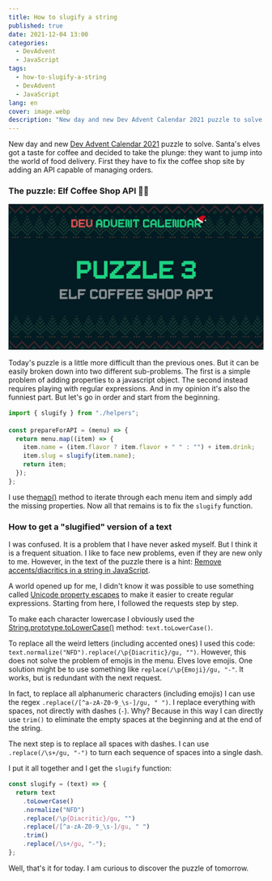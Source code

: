 ```yaml
---
title: How to slugify a string
published: true
date: 2021-12-04 13:00
categories:
  - DevAdvent
  - JavaScript
tags:
  - how-to-slugify-a-string
  - DevAdvent
  - JavaScript
lang: en
cover: image.webp
description: "New day and new Dev Advent Calendar 2021 puzzle to solve. Santa's elves got a taste for coffee and decided to take the plunge: they want to jump into the world of food delivery. First they have to fix the coffee shop site by adding an API capable of managing orders."
---
```


New day and new [Dev Advent Calendar 2021](https://github.com/devadvent/readme) puzzle to solve. Santa's elves got a taste for coffee and decided to take the plunge: they want to jump into the world of food delivery. First they have to fix the coffee shop site by adding an API capable of managing orders.

### The puzzle: Elf Coffee Shop API 🧝🥤

![Immagine](./cover.webp)

Today's puzzle is a little more difficult than the previous ones. But it can be easily broken down into two different sub-problems. The first is a simple problem of adding properties to a javascript object. The second instead requires playing with regular expressions. And in my opinion it's also the funniest part. But let's go in order and start from the beginning.

```js
import { slugify } from "./helpers";

const prepareForAPI = (menu) => {
  return menu.map((item) => {
    item.name = (item.flavor ? item.flavor + " " : "") + item.drink;
    item.slug = slugify(item.name);
    return item;
  });
};
```

I use the[map()](https://developer.mozilla.org/en-US/docs/Web/JavaScript/Reference/Global_Objects/Array/map) method to iterate through each menu item and simply add the missing properties. Now all that remains is to fix the `slugify` function.

### How to get a "slugified" version of a text

I was confused. It is a problem that I have never asked myself. But I think it is a frequent situation. I like to face new problems, even if they are new only to me. However, in the text of the puzzle there is a hint: [Remove accents/diacritics in a string in JavaScript](https://stackoverflow.com/questions/990904/remove-accents-diacritics-in-a-string-in-javascript).

A world opened up for me, I didn't know it was possible to use something called [Unicode property escapes](https://developer.mozilla.org/en-US/docs/Web/JavaScript/Guide/Regular_Expressions/Unicode_Property_Escapes) to make it easier to create regular expressions. Starting from here, I followed the requests step by step.

To make each character lowercase I obviously used the [String.prototype.toLowerCase()](https://developer.mozilla.org/en-US/docs/Web/JavaScript/Reference/Global_Objects/String/toLowerCase) method: `text.toLowerCase()`.

To replace all the weird letters (including accented ones) I used this code: `text.normalize("NFD").replace(/\p{Diacritic}/gu, "")`. However, this does not solve the problem of emojis in the menu. Elves love emojis. One solution might be to use something like `replace(/\p{Emoji}/gu, "-"`. It works, but is redundant with the next request.

In fact, to replace all alphanumeric characters (including emojis) I can use the regex `.replace(/[^a-zA-Z0-9_\s-]/gu, " ")`. I replace everything with spaces, not directly with dashes (`-`). Why? Because in this way I can directly use `trim()` to eliminate the empty spaces at the beginning and at the end of the string.

The next step is to replace all spaces with dashes. I can use `.replace(/\s+/gu, "-")` to turn each sequence of spaces into a single dash.

I put it all together and I get the `slugify` function:

```js
const slugify = (text) => {
  return text
    .toLowerCase()
    .normalize("NFD")
    .replace(/\p{Diacritic}/gu, "")
    .replace(/[^a-zA-Z0-9_\s-]/gu, " ")
    .trim()
    .replace(/\s+/gu, "-");
};
```

Well, that's it for today. I am curious to discover the puzzle of tomorrow.
